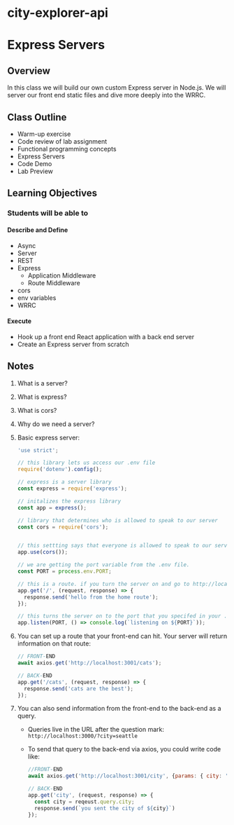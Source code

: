 # city-explorer-api
# Express Servers

## Overview

In this class we will build our own custom Express server in Node.js. We will server our front end static files and dive more deeply into the WRRC.

## Class Outline

- Warm-up exercise
- Code review of lab assignment
- Functional programming concepts
- Express Servers
- Code Demo
- Lab Preview

## Learning Objectives

### Students will be able to

#### Describe and Define

- Async
- Server
- REST
- Express
  - Application Middleware
  - Route Middleware
- cors
- env variables
- WRRC

#### Execute

- Hook up a front end React application with a back end server
- Create an Express server from scratch

## Notes

1. What is a server?

1. What is express?

1. What is cors?

1. Why do we need a server?

1. Basic express server:

   ```javaScript
   'use strict';

   // this library lets us access our .env file
   require('dotenv').config();

   // express is a server library
   const express = require('express');

   // initalizes the express library
   const app = express();

   // library that determines who is allowed to speak to our server
   const cors = require('cors');


   // this settting says that everyone is allowed to speak to our server
   app.use(cors());

   // we are getting the port variable from the .env file.
   const PORT = process.env.PORT;

   // this is a route. if you turn the server on and go to http://localhost:3001/ (or whatever port you specified in your .env), you will see 'hello from the home route'
   app.get('/', (request, response) => {
     response.send('hello from the home route');
   });

   // this turns the server on to the port that you specifed in your .env file
   app.listen(PORT, () => console.log(`listening on ${PORT}`));
   ```

1. You can set up a route that your front-end can hit. Your server will return information on that route:

   ```javaScript
   // FRONT-END
   await axios.get('http://localhost:3001/cats');

   // BACK-END
   app.get('/cats', (request, response) => {
     response.send('cats are the best');
   });
   ```

1. You can also send information from the front-end to the back-end as a query.

   - Queries live in the URL after the question mark: `http://localhost:3000/?city=seattle`
   - To send that query to the back-end via axios, you could write code like:

     ```javaScript
     //FRONT-END
     await axios.get('http://localhost:3001/city', {params: { city: 'seattle' }});

     // BACK-END
     app.get('city', (request, response) => {
       const city = reqeust.query.city;
       response.send(`you sent the city of ${city}`)
     });
     ```